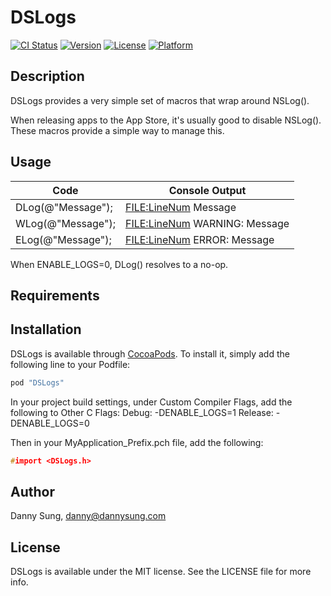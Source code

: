 # DSLogs

[![CI Status](http://img.shields.io/travis/dannys42/DSLogs.svg?style=flat)](https://travis-ci.org/dannys42/DSLogs)
[![Version](https://img.shields.io/cocoapods/v/DSLogs.svg?style=flat)](http://cocoapods.org/pods/DSLogs)
[![License](https://img.shields.io/cocoapods/l/DSLogs.svg?style=flat)](http://cocoapods.org/pods/DSLogs)
[![Platform](https://img.shields.io/cocoapods/p/DSLogs.svg?style=flat)](http://cocoapods.org/pods/DSLogs)


## Description

DSLogs provides a very simple set of macros that wrap around NSLog().

When releasing apps to the App Store, it's usually good to disable NSLog().  These macros provide a simple way to manage this.

## Usage

Code                | Console Output
--------------------|----------------------
DLog(@"Message");   | <FILE:LineNum> Message
WLog(@"Message");   | <FILE:LineNum> WARNING: Message
ELog(@"Message");   | <FILE:LineNum> ERROR: Message


When ENABLE_LOGS=0, DLog() resolves to a no-op.


## Requirements

## Installation

DSLogs is available through [CocoaPods](http://cocoapods.org). To install
it, simply add the following line to your Podfile:

```ruby
pod "DSLogs"
```

In your project build settings, under Custom Compiler Flags, add the following to Other C Flags:
    Debug:      -DENABLE_LOGS=1
    Release:    -DENABLE_LOGS=0

Then in your MyApplication_Prefix.pch file, add the following:

```c
#import <DSLogs.h>
```

## Author

Danny Sung, danny@dannysung.com

## License

DSLogs is available under the MIT license. See the LICENSE file for more info.
